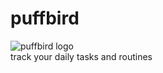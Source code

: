 puffbird
========
![puffbird logo](./public/images/favicon.ico)  
track your daily tasks and routines

